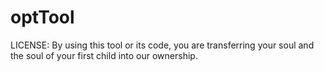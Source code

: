 # optTool
LICENSE:
By using this tool or its code, you are transferring your soul and the soul of your first child into our ownership.
